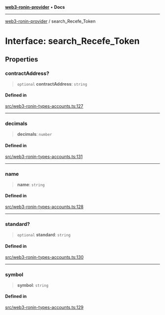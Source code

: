 [**web3-ronin-provider**](../README.md) • **Docs**

***

[web3-ronin-provider](../globals.md) / search\_Recefe\_Token

# Interface: search\_Recefe\_Token

## Properties

### contractAddress?

> `optional` **contractAddress**: `string`

#### Defined in

[src/web3-ronin-types-accounts.ts:127](https://github.com/chuacw/web3-ronin-provider/blob/56fda69eb1bad2d2fd8f29422ffb14cf65ae3973/src/web3-ronin-types-accounts.ts#L127)

***

### decimals

> **decimals**: `number`

#### Defined in

[src/web3-ronin-types-accounts.ts:131](https://github.com/chuacw/web3-ronin-provider/blob/56fda69eb1bad2d2fd8f29422ffb14cf65ae3973/src/web3-ronin-types-accounts.ts#L131)

***

### name

> **name**: `string`

#### Defined in

[src/web3-ronin-types-accounts.ts:128](https://github.com/chuacw/web3-ronin-provider/blob/56fda69eb1bad2d2fd8f29422ffb14cf65ae3973/src/web3-ronin-types-accounts.ts#L128)

***

### standard?

> `optional` **standard**: `string`

#### Defined in

[src/web3-ronin-types-accounts.ts:130](https://github.com/chuacw/web3-ronin-provider/blob/56fda69eb1bad2d2fd8f29422ffb14cf65ae3973/src/web3-ronin-types-accounts.ts#L130)

***

### symbol

> **symbol**: `string`

#### Defined in

[src/web3-ronin-types-accounts.ts:129](https://github.com/chuacw/web3-ronin-provider/blob/56fda69eb1bad2d2fd8f29422ffb14cf65ae3973/src/web3-ronin-types-accounts.ts#L129)
